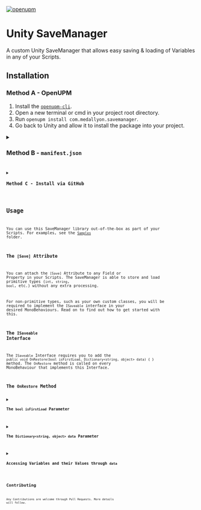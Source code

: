 [![openupm](https://img.shields.io/npm/v/com.medallyon.savemanager?label=openupm&registry_uri=https://package.openupm.com)](https://openupm.com/packages/com.medallyon.savemanager/)

# Unity SaveManager
A custom Unity SaveManager that allows easy saving &amp; loading of Variables in any of your Scripts.

## Installation

### Method A - OpenUPM

1. Install the [`openupm-cli`](https://github.com/openupm/openupm-cli#installation).
2. Open a new terminal or cmd in your project root directory.
3. Run `openupm install com.medallyon.savemanager`.
4. Go back to Unity and allow it to install the package into your project.

<details>
  <summary><h3>Method B - <code>manifest.json<code></h3></summary>
  
  1. Open the `manifest.json` file found in your project root directory under `Packages > manifest.json`
  2. Add `"com.medallyon.savemanager": "https://github.com/medallyon/unity-savemanager.git",` to the `dependencies` object.
  3. Go back to Unity and allow it to install the package into your project.
  
</details>

<details>
  <summary><h3>Method C - Install via GitHub</h3></summary>
  
  1. In the Unity Editor, open the **Package Manager** window (`Window > Package Manager`).
  2. Click the ➕ sign in the top-left corner of the Package Manager and select **Add package from git URL...**
  3. Insert `https://github.com/medallyon/unity-savemanager.git` and click **Add**.
  
</details>

## Usage
You can use this SaveManager library out-of-the-box as part of your Scripts. For examples, see the [`Samples`](https://github.com/medallyon/unity-savemanager/tree/master/Samples) folder.

### The `[Save]` Attribute
You can attach the `[Save]` Attribute to any Field or Property in your Scripts. The SaveManager is able to store and load primitive types (`int`, `string`, `bool`, etc.) without any extra processing.

For non-primitive types, such as your own custom classes, you will be required to implement the `ISaveable` interface in your desired MonoBehaviours. Read on to find out how to get started with this.

### The `ISaveable` Interface
The `ISaveable` Interface requires you to add the `public void OnRestore(bool isFirstLoad, Dictionary<string, object> data) { }` method. The `OnRestore` method is called on every MonoBehaviour that implements this Interface.

### The `OnRestore` Method

<details>
  <summary><h4>The <code>bool isFirstLoad</code> Parameter</h4></summary>
  
  `isFirstLoad` denotes whether a Data file was found and loaded. If this evaluates to `true`, the `data` parameter will not contain any entries, and it usually means that this is the first time that the game was started. If this evaluates to `false`, the `data` parameter will contain entries for all variables that are decorated with the `[Save]` Attribute in this MonoBehaviour.
  
</details>

<details>
  <summary><h4>The <code>Dictionary&lt;string, object&gt; data</code> Parameter</h4></summary>
  
  The `data` parameter is a Dictionary that maps the name (`string`) of the `Save`d Field or Property to its value (`object`). You will have to cast the value into the desired type. For complex values, you may have to do more processing using methods from the `Newtonsoft.Json` Assembly, such as `JsonConvert.DeserializeObject<T>`. More samples will follow illustrating how to cast this data properly.
  
</details>

<details>
  <summary><h4>Accessing Variables and their Values through <code>data<code></h4></summary>
  
  Since the `data` parameter is a Dictionary, we can use its indexer to access Variables via their names. Here, the C# `nameof` keyword comes in handy. See the following example on how to access the saved `_playerID` variable:

```cs
public class MySaveableComponent : MonoBehaviour, ISaveable
{
    [Save] private Guid _playerID = Guid.Empty;

    // This happens before 'Start' is called
    public void OnRestore(bool isFirstLoad, Dictionary<string, object> data)
    {
        // If the '_playerID' Variable was never saved, use a desired default Value
        if (isFirstLoad)
        {
            _playerID = Guid.NewGuid();
            return;
        }
        
        // Get the name of the saved Variable as a string ("_playerID")
        string variableName = nameof(_playerID);
        
        // Access the value of the saved Variable through the Dictionary's indexer
        string variableValue = (string)data[variableName];
        
        // Parse the string Value as a 'Guid' and set the Value for '_playerID'
        _playerID = Guid.Parse(variableValue);
    }
}
```

The contents of `OnRestore` in the above example could also be condensed into a single statement:

```cs
_playerID = isFirstLoad ? Guid.NewGuid() : Guid.Parse((string)data[nameof(_playerID)]);
```
  
</details>

## Contributing
Any Contributions are welcome through Pull Requests. More details will follow.
